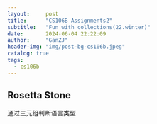 ```yaml
---
layout:     post
title:      "CS106B Assignments2"
subtitle:   "Fun with collections(22.winter)"
date:       2024-06-04 22:22:09
author:     "GanZJ"
header-img: "img/post-bg-cs106b.jpeg"
catalog: true
tags:
  - cs106b
---
```


## Rosetta Stone

通过三元组判断语言类型
